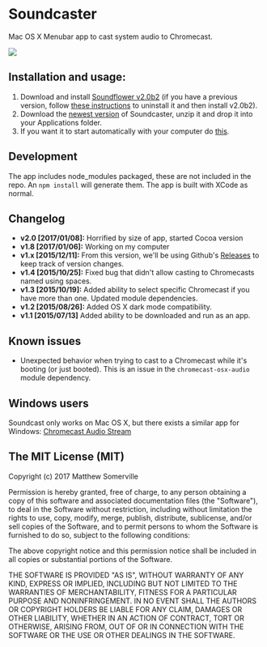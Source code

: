 # Soundcaster
Mac OS X Menubar app to cast system audio to Chromecast.

![](https://raw.githubusercontent.com/dracos/soundcaster/spellcasting-C-A-S-T/screenshot.png)

## Installation and usage:

1. Download and install [Soundflower v2.0b2](https://github.com/mattingalls/Soundflower/releases/download/2.0b2/Soundflower-2.0b2.dmg) (if you have a previous version, follow [these instructions](https://support.shinywhitebox.com/hc/en-us/articles/202751790-Uninstalling-Soundflower) to uninstall it and then install v2.0b2).
2. Download the [newest version](https://github.com/dracos/soundcaster/releases) of Soundcaster, unzip it and drop it into your Applications folder.
3. If you want it to start automatically with your computer do [this](http://www.howtogeek.com/206178/mac-os-x-change-which-apps-start-automatically-at-login/).

## Development

The app includes node_modules packaged, these are not included in the repo.
An `npm install` will generate them. The app is built with XCode as normal.

## Changelog
- **v2.0 [2017/01/08]:** Horrified by size of app, started Cocoa version
- **v1.8 [2017/01/06]:** Working on my computer
- **v1.x [2015/12/11]:** From this version, we'll be using Github's [Releases](https://github.com/andresgottlieb/soundcast/releases) to keep track of version changes.
- **v1.4 [2015/10/25]:** Fixed bug that didn't allow casting to Chromecasts named using spaces.
- **v1.3 [2015/10/19]:** Added ability to select specific Chromecast if you have more than one. Updated module dependencies.
- **v1.2 [2015/08/26]:** Added OS X dark mode compatibility.
- **v1.1 [2015/07/13]** Added ability to be downloaded and run as an app.

## Known issues
- Unexpected behavior when trying to cast to a Chromecast while it's booting (or just booted). This is an issue in the `chromecast-osx-audio` module dependency.
 
## Windows users

Soundcast only works on Mac OS X, but there exists a similar app for Windows: [Chromecast Audio Stream](https://github.com/acidhax/chromecast-audio-stream)

## The MIT License (MIT)
Copyright (c) 2017 Matthew Somerville

Permission is hereby granted, free of charge, to any person obtaining a copy
of this software and associated documentation files (the "Software"), to deal
in the Software without restriction, including without limitation the rights
to use, copy, modify, merge, publish, distribute, sublicense, and/or sell
copies of the Software, and to permit persons to whom the Software is
furnished to do so, subject to the following conditions:

The above copyright notice and this permission notice shall be included in all
copies or substantial portions of the Software.

THE SOFTWARE IS PROVIDED "AS IS", WITHOUT WARRANTY OF ANY KIND, EXPRESS OR
IMPLIED, INCLUDING BUT NOT LIMITED TO THE WARRANTIES OF MERCHANTABILITY,
FITNESS FOR A PARTICULAR PURPOSE AND NONINFRINGEMENT. IN NO EVENT SHALL THE
AUTHORS OR COPYRIGHT HOLDERS BE LIABLE FOR ANY CLAIM, DAMAGES OR OTHER
LIABILITY, WHETHER IN AN ACTION OF CONTRACT, TORT OR OTHERWISE, ARISING FROM,
OUT OF OR IN CONNECTION WITH THE SOFTWARE OR THE USE OR OTHER DEALINGS IN THE
SOFTWARE.
